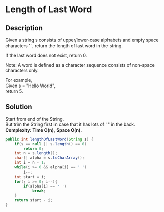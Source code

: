 # Length of Last Word
## Description
Given a string s consists of upper/lower-case alphabets and empty space characters ' ', return the length of last word in the string.  

If the last word does not exist, return 0.  

Note: A word is defined as a character sequence consists of non-space characters only.  

For example,  
Given s = "Hello World",  
return 5.  
## Solution
Start from end of the String.  
But trim the String first in case that it has lots of ' ' in the back.  
**Complexity: Time O(n), Space O(n).**
```java
public int lengthOfLastWord(String s) {
    if(s == null || s.length() == 0)
        return 0;
    int n = s.length();
    char[] alpha = s.toCharArray();
    int i = n - 1;
    while(i >= 0 && alpha[i] == ' ')
        i--;
    int start = i;
    for(; i >= 0; i--){
        if(alpha[i] == ' ')
            break;
    }
    return start - i;
}
```
